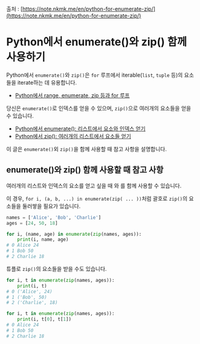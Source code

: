 출처 : [https://note.nkmk.me/en/python-for-enumerate-zip/](https://note.nkmk.me/en/python-for-enumerate-zip/)

# Python에서 enumerate()와 zip() 함께 사용하기

Python에서 `enumerate()`와 `zip()`은 `for` 루프에서 iterable(`list`, `tuple` 등)의 요소들을 iterate하는 데 유용합니다.

* [Python에서 range, enumerate, zip 등과 for 루프](https://note.nkmk.me/en/python-for-usage/)

당신은 `enumerate()`로 인덱스를 얻을 수 있으며, `zip()`으로 여러개의 요소들을 얻을 수 있습니다.

* [Python에서 enumerate(): 리스트에서 요소와 인덱스 얻기](https://note.nkmk.me/en/python-enumerate-start/)
* [Python에서 zip(): 여러개의 리스트에서 요소들 얻기](https://note.nkmk.me/en/python-zip-usage-for/)

이 글은 `enumerate()`외 `zip()`을 함께 사용할 때 참고 사항을 설명합니다.

## enumerate()와 zip() 함께 사용할 때 참고 사항

여러개의 리스트와 인덱스의 요소를 얻고 싶을 때 와 를 함께 사용할 수 있습니다.

이 경우, `for i, (a, b, ...) in enumerate(zip( ... ))`처럼 괄호로 `zip()`의 요소들을 둘러쌓을 필요가 있습니다.

```python
names = ['Alice', 'Bob', 'Charlie']
ages = [24, 50, 18]

for i, (name, age) in enumerate(zip(names, ages)):
    print(i, name, age)
# 0 Alice 24
# 1 Bob 50
# 2 Charlie 18
```

튜플로 `zip()`의 요소들을 받을 수도 있습니다.

```python
for i, t in enumerate(zip(names, ages)):
    print(i, t)
# 0 ('Alice', 24)
# 1 ('Bob', 50)
# 2 ('Charlie', 18)
```

```python
for i, t in enumerate(zip(names, ages)):
    print(i, t[0], t[1])
# 0 Alice 24
# 1 Bob 50
# 2 Charlie 18
```
